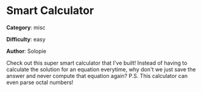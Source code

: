 Smart Calculator
============

**Category**: misc

**Difficulty**: easy

**Author**: Solopie

Check out this super smart calculator that I've built! Instead of having to calculate the solution for an equation everytime, why don't we just save the answer and never compute that equation again? P.S. This calculator can even parse octal numbers!
